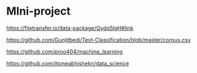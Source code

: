 # MIni-project








https://filetransfer.io/data-package/Qydq5lqH#link




https://github.com/Gunjitbedi/Text-Classification/blob/master/corpus.csv




https://github.com/proo404/machine_learning




https://github.com/itsmeabhishekn/data_science
